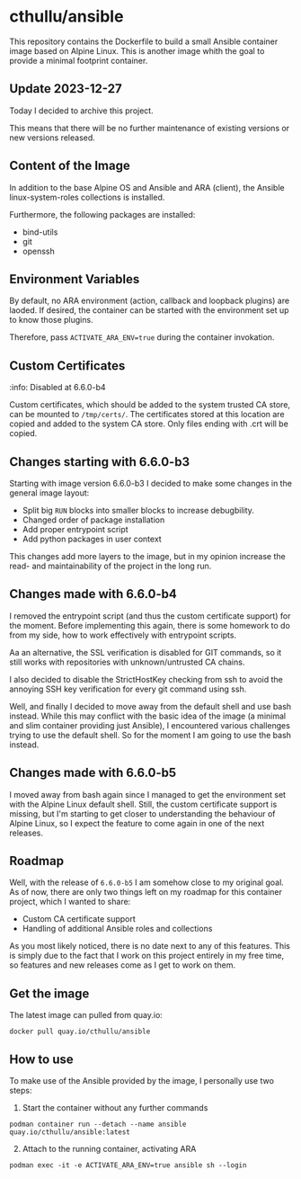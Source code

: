 # cthullu/ansible

This repository contains the Dockerfile to build a small Ansible container image
based on Alpine Linux. This is another image whith the goal to provide a minimal
footprint container.

## Update 2023-12-27

Today I decided to archive this project.

This means that there will be no further maintenance of existing versions or new
versions released.

## Content of the Image

In addition to the base Alpine OS and Ansible and ARA (client), the Ansible
linux-system-roles collections is installed.

Furthermore, the following packages are installed:

* bind-utils
* git
* openssh

## Environment Variables

By default, no ARA environment (action, callback and loopback plugins) are
laoded. If desired, the container can be started with the environment set up to
know those plugins.

Therefore, pass `ACTIVATE_ARA_ENV=true` during the container invokation.

## Custom Certificates

:info: Disabled at 6.6.0-b4

Custom certificates, which should be added to the system trusted CA store, can
be mounted to `/tmp/certs/`. The certificates stored at this location are copied
and added to the system CA store. Only files ending with .crt will be copied.

## Changes starting with 6.6.0-b3

Starting with image version 6.6.0-b3 I decided to make some changes in the
general image layout:

* Split big `RUN` blocks into smaller blocks to increase debugbility.
* Changed order of package installation
* Add proper entrypoint script
* Add python packages in user context

This changes add more layers to the image, but in my opinion increase the read-
and maintainability of the project in the long run.

## Changes made with 6.6.0-b4

I removed the entrypoint script (and thus the custom certificate support) for
the moment. Before implementing this again, there is some homework to do from my
side, how to work effectively with entrypoint scripts.

Aa an alternative, the SSL verification is disabled for GIT commands, so it
still works with repositories with unknown/untrusted CA chains.

I also decided to disable the StrictHostKey checking from ssh to avoid the
annoying SSH key verification for every git command using ssh.

Well, and finally I decided to move away from the default shell and use bash
instead. While this may conflict with the basic idea of the image (a minimal and
slim container providing just Ansible), I encountered various challenges trying
to use the default shell. So for the moment I am going to use the bash instead.

## Changes made with 6.6.0-b5

I moved away from bash again since I managed to get the environment set with the
Alpine Linux default shell. Still, the custom certificate support is missing,
but I'm starting to get closer to understanding the behaviour of Alpine Linux,
so I expect the feature to come again in one of the next releases.

## Roadmap

Well, with the release of `6.6.0-b5` I am somehow close to my original goal. As
of now, there are only two things left on my roadmap for this container project,
which I wanted to share:

* Custom CA certificate support
* Handling of additional Ansible roles and collections

As you most likely noticed, there is no date next to any of this features. This
is simply due to the fact that I work on this project entirely in my free time,
so features and new releases come as I get to work on them.

## Get the image

The latest image can pulled from quay.io:

~~~shell
docker pull quay.io/cthullu/ansible
~~~

## How to use

To make use of the Ansible provided by the image, I personally use two steps:

1. Start the container without any further commands

~~~shell
podman container run --detach --name ansible quay.io/cthullu/ansible:latest
~~~

2. Attach to the running container, activating ARA

~~~shell
podman exec -it -e ACTIVATE_ARA_ENV=true ansible sh --login
~~~
